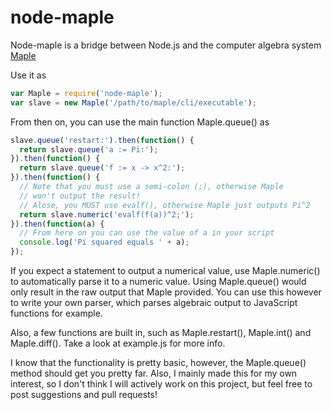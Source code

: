 node-maple
==========

Node-maple is a bridge between Node.js and the computer algebra system [Maple](www.maplesoft.com)

Use it as

```javascript
var Maple = require('node-maple');
var slave = new Maple('/path/to/maple/cli/executable');
```

From then on, you can use the main function Maple.queue() as

```javascript
slave.queue('restart:').then(function() {
  return slave.queue('a := Pi:');
}).then(function() {
  return slave.queue('f := x -> x^2:');
}).then(function() {
  // Note that you must use a semi-colon (;), otherwise Maple
  // won't output the result!
  // Alose, you MUST use evalf(), otherwise Maple just outputs Pi^2
  return slave.numeric('evalf(f(a))^2;');
}).then(function(a) {
  // From here on you can use the value of a in your script
  console.log('Pi squared equals ' + a);
});
```

If you expect a statement to output a numerical value, use Maple.numeric() to automatically parse it to a numeric value.
Using Maple.queue() would only result in the raw output that Maple provided.
You can use this however to write your own parser, which parses algebraic output to JavaScript functions for example.

Also, a few functions are built in, such as Maple.restart(), Maple.int() and Maple.diff().
Take a look at example.js for more info.

I know that the functionality is pretty basic, however, the Maple.queue() method should get you pretty far.
Also, I mainly made this for my own interest, so I don't think I will actively work on this project, but feel free to post suggestions and pull requests!
